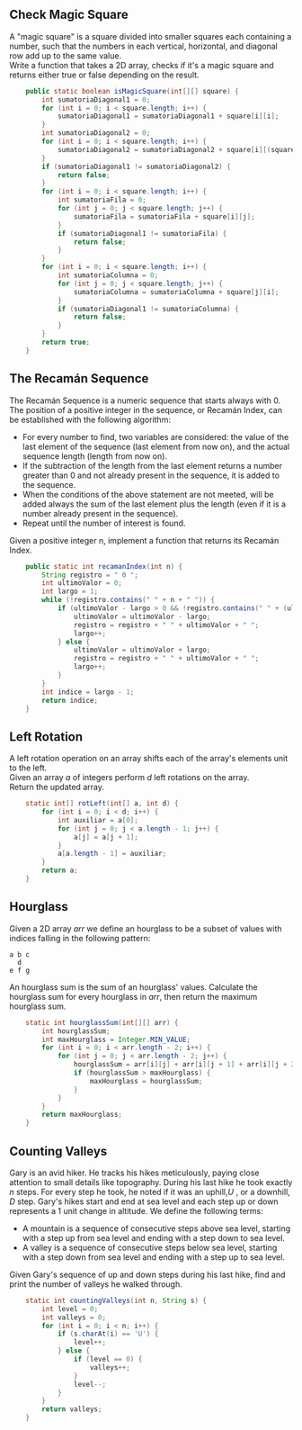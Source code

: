 ## Check Magic Square

A "magic square" is a square divided into smaller squares each containing a number, such that the numbers in each vertical, horizontal, and diagonal row add up to the same value.  
Write a function that takes a 2D array, checks if it's a magic square and returns either true or false depending on the result.

```java
    public static boolean isMagicSquare(int[][] square) {
        int sumatoriaDiagonal1 = 0;
        for (int i = 0; i < square.length; i++) {
            sumatoriaDiagonal1 = sumatoriaDiagonal1 + square[i][i];
        }
        int sumatoriaDiagonal2 = 0;
        for (int i = 0; i < square.length; i++) {
            sumatoriaDiagonal2 = sumatoriaDiagonal2 + square[i][(square.length - 1) - i];
        }
        if (sumatoriaDiagonal1 != sumatoriaDiagonal2) {
            return false;
        }
        for (int i = 0; i < square.length; i++) {
            int sumatoriaFila = 0;
            for (int j = 0; j < square.length; j++) {
                sumatoriaFila = sumatoriaFila + square[i][j];
            }
            if (sumatoriaDiagonal1 != sumatoriaFila) {
                return false;
            }
        }
        for (int i = 0; i < square.length; i++) {
            int sumatoriaColumna = 0;
            for (int j = 0; j < square.length; j++) {
                sumatoriaColumna = sumatoriaColumna + square[j][i];
            }
            if (sumatoriaDiagonal1 != sumatoriaColumna) {
                return false;
            }
        }
        return true;
    }
```

## The Recamán Sequence

The Recamán Sequence is a numeric sequence that starts always with 0. The position of a positive integer in the sequence, or Recamán Index, can be established with the following algorithm:

* For every number to find, two variables are considered: the value of the last element of the sequence (last element from now on), and the actual sequence length (length from now on).
* If the subtraction of the length from the last element returns a number greater than 0 and not already present in the sequence, it is added to the sequence.
* When the conditions of the above statement are not meeted, will be added always the sum of the last element plus the length (even if it is a number already present in the sequence).
* Repeat until the number of interest is found.

Given a positive integer n, implement a function that returns its Recamán Index.

```java
    public static int recamanIndex(int n) {
        String registro = " 0 ";
        int ultimoValor = 0;
        int largo = 1;
        while (!registro.contains(" " + n + " ")) {
            if (ultimoValor - largo > 0 && !registro.contains(" " + (ultimoValor - largo) + " ")) {
                ultimoValor = ultimoValor - largo;
                registro = registro + " " + ultimoValor + " ";
                largo++;
            } else {
                ultimoValor = ultimoValor + largo;
                registro = registro + " " + ultimoValor + " ";
                largo++;
            }
        }
        int indice = largo - 1;
        return indice;
    }
```

## Left Rotation

A left rotation operation on an array shifts each of the array's elements  unit to the left.  
Given an array *a* of integers perform *d* left rotations on the array.  
Return the updated array.

```java
    static int[] rotLeft(int[] a, int d) {
        for (int i = 0; i < d; i++) {
            int auxiliar = a[0];
            for (int j = 0; j < a.length - 1; j++) {
                a[j] = a[j + 1];
            }
            a[a.length - 1] = auxiliar;
        }
        return a;
    }
```

## Hourglass

Given a 2D array *arr* we define an hourglass to be a subset of values with indices falling in the following pattern:  
```
a b c  
  d    
e f g
```
An hourglass sum is the sum of an hourglass' values.
Calculate the hourglass sum for every hourglass in *arr*, then return the maximum hourglass sum.

```java
    static int hourglassSum(int[][] arr) {
        int hourglassSum;
        int maxHourglass = Integer.MIN_VALUE;
        for (int i = 0; i < arr.length - 2; i++) {
            for (int j = 0; j < arr.length - 2; j++) {
                hourglassSum = arr[i][j] + arr[i][j + 1] + arr[i][j + 2] + arr[i + 1][j + 1] + arr[i + 2][j] + arr[i + 2][j + 1] + arr[i + 2][j + 2];
                if (hourglassSum > maxHourglass) {
                    maxHourglass = hourglassSum;
                }
            }
        }
        return maxHourglass;
    }
```

## Counting Valleys

Gary is an avid hiker. He tracks his hikes meticulously, paying close attention to small details like topography. During his last hike he took exactly *n* steps. For every step he took, he noted if it was an uphill,*U* , or a downhill, *D* step. Gary's hikes start and end at sea level and each step up or down represents a 1 unit change in altitude. We define the following terms:

* A mountain is a sequence of consecutive steps above sea level, starting with a step up from sea level and ending with a step down to sea level.
* A valley is a sequence of consecutive steps below sea level, starting with a step down from sea level and ending with a step up to sea level.

Given Gary's sequence of up and down steps during his last hike, find and print the number of valleys he walked through.

```java
    static int countingValleys(int n, String s) {
        int level = 0;
        int valleys = 0;
        for (int i = 0; i < n; i++) {
            if (s.charAt(i) == 'U') {
                level++;
            } else {
                if (level == 0) {
                    valleys++;
                }
                level--;
            }
        }
        return valleys;
    }
```
